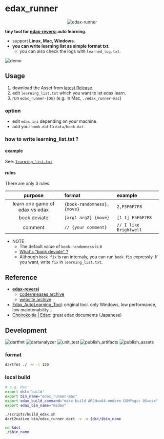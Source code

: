 # edax_runner
<p align="center">
<img src="https://github.com/sensuikan1973/edax_runner/blob/main/resources/logo.png?raw=true" alt="edax-runner" />
</p>

**tiny tool for [edax-reversi](https://github.com/abulmo/edax-reversi) auto learning**.

- support **Linux, Mac, Windows**.
- **you can write learning list as simple format txt**.
  - you can also check the logs with `learned_log.txt`.

![demo](https://github.com/sensuikan1973/edax_runner/blob/main/resources/demo.gif)

## Usage
1. download the Asset from [latest Release](https://github.com/sensuikan1973/edax_runner/releases/latest).
2. edit `learning_list.txt` which you want to let edax learn.
3. run `edax_runner-{OS}` (e.g. in Mac, `./edax_runner-mac`)

### option
- edit `edax.ini` depending on your machine.
- add your `book.dat` to `data/book.dat`.

### how to write learning_list.txt ?
#### example
See: [`learning_list.txt`](https://github.com/sensuikan1973/edax_runner/blob/main/resources/learning_list.txt)

#### rules
There are only 3 rules.

| purpose | format | example |
| :---: | :--- | :--- |
| learn one game of edax vs edax | `{book-randomness},{move}` | `2,F5F6F7F8` |
| book deviate | `[arg1 arg2] {move}` | `[1 1] F5F6F7F8` |
| comment | `// {your comment}` | `// I like Brightwell` |

- NOTE
  - The default value of `book-randomness` is `0`
  - [What's "book deviate" ?](https://github.com/abulmo/edax-reversi/blob/01899aecce8bc780517149c80f178fb478a17a0b/src/book.c#L934-L949)
  - Although `book fix` is ran internaly, you can run `book fix` expressly.
    If you want, write `fix` in `learning_list.txt`.

## Reference
- **[edax-reversi](https://github.com/abulmo/edax-reversi)**
  - [code/releases archive](https://code.google.com/archive/p/edax-reversi/downloads)
  - [website archive](https://archive.is/KshiN)
- [Edax_AutoLearning_Tool](https://github.com/sensuikan1973/Edax_AutoLearning_Tool): original tool. only Windows, low performance, low maintenability...
- [Choirokoitia | Edax](https://choi.lavox.net/edax/start): great edax documents (Japanese)

## Development
![dartfmt](https://github.com/sensuikan1973/edax_runner/workflows/dartfmt/badge.svg?event=push)
![dartanalyzer](https://github.com/sensuikan1973/edax_runner/workflows/dartanalyzer/badge.svg?event=push)
![unit_test](https://github.com/sensuikan1973/edax_runner/workflows/unit_test/badge.svg?event=push)
![publish_artifacts](https://github.com/sensuikan1973/edax_runner/workflows/publish_artifacts/badge.svg?event=push)
![publish_assets](https://github.com/sensuikan1973/edax_runner/workflows/publish_assets/badge.svg)

### format
```sh
dartfmt ./ -w -l 120
```

### local build
```sh
# e.g. Mac
export dst='build'
export bin_name="edax_runner-mac"
export edax_build_command="make build ARCH=x64-modern COMP=gcc OS=osx"
export edax_bin_name="mEdax"

./scripts/build_edax.sh
dart2native bin/edax_runner.dart -v -o $dst/$bin_name

cd $dst
./$bin_name
```

